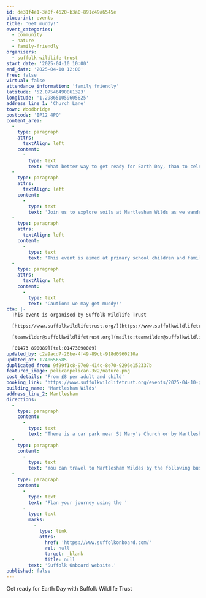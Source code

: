```yaml
---
id: de31f4e1-3a0f-4620-b3a0-891c49a6545e
blueprint: events
title: 'Get muddy!'
event_categories:
  - community
  - nature
  - family-friendly
organisers:
  - suffolk-wildlife-trust
start_date: '2025-04-10 10:00'
end_date: '2025-04-10 12:00'
free: false
virtual: false
attendance_information: 'family friendly'
latitude: '52.07546490861323'
longitude: '1.298651059605825'
address_line_1: 'Church Lane'
town: Woodbridge
postcode: 'IP12 4PQ'
content_area:
  -
    type: paragraph
    attrs:
      textAlign: left
    content:
      -
        type: text
        text: 'What better way to get ready for Earth Day, than to celebrate the actual earth - the soil! '
  -
    type: paragraph
    attrs:
      textAlign: left
    content:
      -
        type: text
        text: 'Join us to explore soils at Martlesham Wilds as we wander around the reserve digging in the soil, testing the soil, listening to the soil and checking out the worms that we find.'
  -
    type: paragraph
    attrs:
      textAlign: left
    content:
      -
        type: text
        text: 'This event is aimed at primary school children and families and those that are able to walk a good mile.'
  -
    type: paragraph
    attrs:
      textAlign: left
    content:
      -
        type: text
        text: 'Caution: we may get muddy!'
cta: |-
  This event is organised by Suffolk Wildlife Trust

  [https://www.suffolkwildlifetrust.org/](https://www.suffolkwildlifetrust.org/)

  [teamwilder@suffolkwildlifetrust.org](mailto:teamwilder@suffolkwildlifetrust.org)

  [01473 890089](tel:01473890089)
updated_by: c2a9acd7-26be-4f49-89cb-918d0960210a
updated_at: 1740656585
duplicated_from: 9f99f1c8-97e0-414c-8e70-9296e152337b
featured_image: pelicanpelican-3x2/nature.png
cost_details: 'From £8 per adult and child'
booking_link: 'https://www.suffolkwildlifetrust.org/events/2025-04-10-get-ready-earth-day-get-muddy'
building_name: 'Martlesham Wilds'
address_line_2: Martlesham
directions:
  -
    type: paragraph
    content:
      -
        type: text
        text: "There is a car park near St Mary's Church or by Martlesham Recreation Ground."
  -
    type: paragraph
    content:
      -
        type: text
        text: 'You can travel to Martlesham Wildes by the following bus routes - 63 (Framlingham), 65 (Rendlesham), 66 (Ipswich), and 73 (village links).'
  -
    type: paragraph
    content:
      -
        type: text
        text: 'Plan your journey using the '
      -
        type: text
        marks:
          -
            type: link
            attrs:
              href: 'https://www.suffolkonboard.com/'
              rel: null
              target: _blank
              title: null
        text: 'Suffolk Onboard website.'
published: false
---
```

Get ready for Earth Day with Suffolk Wildlife Trust